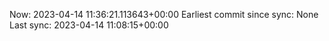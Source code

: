 Now: 2023-04-14 11:36:21.113643+00:00 Earliest commit since sync: None Last sync: 2023-04-14 11:08:15+00:00
